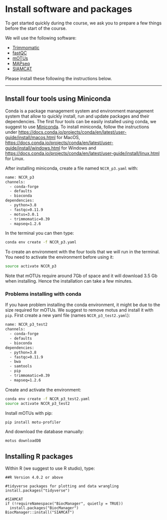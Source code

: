 # Install software and packages

To get started quickly during the course, we ask you to prepare a few things before the start of the course.

We will use the following software:

- [Trimmomatic](http://www.usadellab.org/cms/?page=trimmomatic)
- [fastQC](https://www.bioinformatics.babraham.ac.uk/projects/fastqc/)
- [mOTUs](https://github.com/motu-tool/mOTUs)
- [MAPseq](https://github.com/jfmrod/MAPseq)
- [SIAMCAT](https://siamcat.embl.de/)

Please install these following the instructions below.  

---

## Install four tools using Miniconda

Conda is a package management system and environment management system that allow to quickly install, run and update packages and their dependencies. The first four tools can be easily installed using conda, we suggest to use [Miniconda](https://docs.conda.io/en/latest/miniconda.html). To install miniconda, follow the instructions under https://docs.conda.io/projects/conda/en/latest/user-guide/install/macos.html for MacOS, https://docs.conda.io/projects/conda/en/latest/user-guide/install/windows.html for Windows and https://docs.conda.io/projects/conda/en/latest/user-guide/install/linux.html for Linux.

After installing miniconda, create a file named `NCCR_p3.yaml` with:

```bash
name: NCCR_p3
channels:
  - conda-forge
  - defaults
  - bioconda
dependencies:
  - python=3.8
  - fastqc=0.11.9
  - motus=3.0.1
  - trimmomatic=0.39
  - mapseq=1.2.6
```

In the terminal you can then type:

```bash
conda env create -f NCCR_p3.yaml
```

To create an environment with the four tools that we will run in the terminal. You need to activate the environment before using it:

```bash
source activate NCCR_p3
```

Note that mOTUs require around 7Gb of space and it will download 3.5 Gb when installing. Hence the installation can take a few minutes.



### Problems installing with conda

If you have problem installing the conda environment, it might be due to the size required for mOTUs. We suggest to remove motus and install it with `pip`.  First create a new yaml file (names `NCCR_p3_test2.yaml`):

```bash
name: NCCR_p3_test2
channels:
  - conda-forge
  - defaults
  - bioconda
dependencies:
  - python=3.8
  - fastqc=0.11.9
  - bwa
  - samtools
  - pip
  - trimmomatic=0.39
  - mapseq=1.2.6
```

Create and activate the environment:

```bash
conda env create -f NCCR_p3_test2.yaml
source activate NCCR_p3_test2
```

Install mOTUs with pip:

```bash
pip install motu-profiler
```

And download the database manually:

```bash
motus downloadDB
```


## Installing R packages

Within R (we suggest to use R studio), type:

```
##R Version 4.0.2 or above

#tidyverse packages for plotting and data wrangling
install.packages("tidyverse")

#SIAMCAT
if (!requireNamespace("BiocManager", quietly = TRUE))
  install.packages("BiocManager")
BiocManager::install("SIAMCAT")
```
